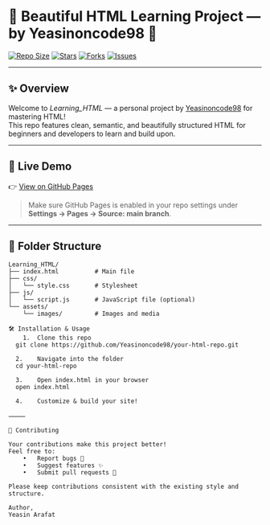 # 🌟 Beautiful HTML Learning Project — by Yeasinoncode98 🌟

[![Repo Size](https://img.shields.io/github/repo-size/Yeasinoncode98/Learning_HTML?style=for-the-badge&color=blueviolet)](https://github.com/Yeasinoncode98/Learning_HTML)
[![Stars](https://img.shields.io/github/stars/Yeasinoncode98/Learning_HTML?style=for-the-badge&color=yellowgreen)](https://github.com/Yeasinoncode98/Learning_HTML/stargazers)
[![Forks](https://img.shields.io/github/forks/Yeasinoncode98/Learning_HTML?style=for-the-badge&color=orange)](https://github.com/Yeasinoncode98/Learning_HTML/network/members)
[![Issues](https://img.shields.io/github/issues/Yeasinoncode98/Learning_HTML?style=for-the-badge&color=red)](https://github.com/Yeasinoncode98/Learning_HTML/issues)

---

## ✨ Overview

Welcome to *Learning_HTML* — a personal project by [Yeasinoncode98](https://github.com/Yeasinoncode98) for mastering HTML!  
This repo features clean, semantic, and beautifully structured HTML for beginners and developers to learn and build upon.

---

## 🚀 Live Demo

👉 [View on GitHub Pages](https://yeasinoncode98.github.io/Learning_HTML)

> Make sure GitHub Pages is enabled in your repo settings under **Settings → Pages → Source: main branch**.

---

## 📁 Folder Structure

```plaintext
Learning_HTML/
├── index.html          # Main file
├── css/
│   └── style.css       # Stylesheet
├── js/
│   └── script.js       # JavaScript file (optional)
└── assets/
    └── images/         # Images and media

🛠 Installation & Usage
	1.	Clone this repo
  git clone https://github.com/Yeasinoncode98/your-html-repo.git

  2.	Navigate into the folder
  cd your-html-repo

  3.	Open index.html in your browser
  open index.html

  4.	Customize & build your site!

⸻

🤝 Contributing

Your contributions make this project better!
Feel free to:
	•	Report bugs 🐛
	•	Suggest features ✨
	•	Submit pull requests 📝

Please keep contributions consistent with the existing style and structure.

Author, 
Yeasin Arafat
